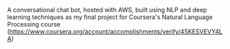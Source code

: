 A conversational chat bot, hosted with AWS, built using NLP and deep learning techniques as my final project for Coursera's Natural Language Processing course (https://www.coursera.org/account/accomplishments/verify/45KESVEVY4LA)

